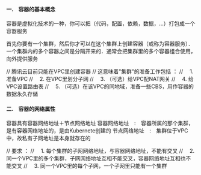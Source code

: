 #### 一.　容器的基本概念 ####

容器是虚拟化技术的一种，你可以把（代码，配置，依赖，数据，...）打包成一个容器服务

首先你要有一个集群，然后你才可以在这个集群上创建容器（或称为容器服务）．一个集群内的多个容器之间是分隔开来的．通常会把集群里的多个容器组合使用，向外提供服务

// 腾讯云目前只能在VPC里创建容器
// 这意味着"集群"的准备工作包括 ：
// 　1. 准备VPC
// 　2. 在VPC里划分子网
// 　3. （可选）给VPC配NAT网关
// 　4. 给VPC设置路由表
// 　5. （可选）在该VPC的同地域，准备一些CBS，用作容器的数据永久存储



#### 二.　容器的网络属性 ####

容器具有容器网络地址＋节点网络地址
容器网络地址　:　容器所属的那个集群，是有容器网络地址的，是由Kubernete创建的
节点网络地址　:　集群位于VPC中，故私有子网地址是本身就存在的

// 要求 ：
// 　1. 每个集群的子网网络地址，与容器网络地址，不能有交叉
// 　2. 同一个VPC里的多个集群，子网网络地址互相不能交叉，容器网络地址互相也不能交叉
// 　3. 同一个VPC里的每个子网，一个子网里只能有一个集群